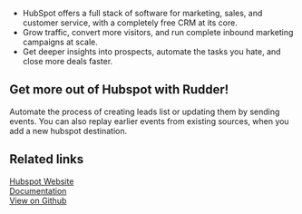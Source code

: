 - HubSpot offers a full stack of software for marketing, sales, and customer service, with a completely free CRM at its core.
- Grow traffic, convert more visitors, and run complete inbound marketing campaigns at scale.
- Get deeper insights into prospects, automate the tasks you hate, and close more deals faster.

## Get more out of Hubspot with Rudder!

Automate the process of creating leads list or updating them by sending events. You can also replay earlier events from existing sources, when you add a new hubspot destination.

## Related links

[Hubspot Website][]  
[Documentation][]  
[View on Github][]

[//]: # "These are reference links used in the body of this note and get stripped out when the markdown processor does its job. There is no need to format nicely because it shouldn't be seen. Thanks SO - http://stackoverflow.com/questions/4823468/store-comments-in-markdown-syntax"
[hubspot website]: https://www.hubspot.com
[documentation]: https://docs.rudderlabs.com/
[view on github]: https://github.com/rudderlabs/rudder-transformer/tree/master/v0/hs
